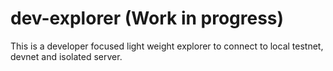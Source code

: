 # dev-explorer (Work in progress)
This is a developer focused light weight explorer to connect to local testnet, devnet and isolated server.

